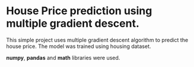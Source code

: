# House Price prediction using multiple gradient descent.

This simple project uses multiple gradient descent algorithm to predict the house price. The model was trained using housing dataset. 
 
**numpy**,  **pandas** and **math** libraries were used. 